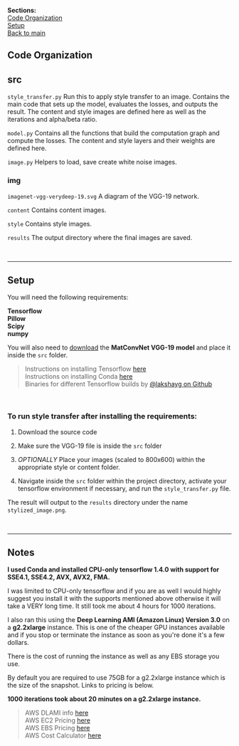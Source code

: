 **Sections:**  
[Code Organization](#organization)  
[Setup](#setup)  
[Back to main](./)
<br>

<a name="organization"></a>
## Code Organization

## src

`style_transfer.py`
Run this to apply style transfer to an image. Contains the main code that sets up the model, evaluates the losses, and outputs the result. The content and style images are defined here as well as the iterations and alpha/beta ratio.

`model.py`
Contains all the functions that build the computation graph and compute the losses. The content and style layers and their weights are defined here.

`image.py`
Helpers to load, save create white noise images.

### img

`imagenet-vgg-verydeep-19.svg` A diagram of the VGG-19 network.

`content` Contains content images.

`style` Contains style images.

`results` The output directory where the final images are saved.

<br>

___
<a name="setup"></a>
## Setup

You will need the following requirements:

**Tensorflow  
Pillow  
Scipy  
numpy**

You will also need to [download](http://www.vlfeat.org/matconvnet/pretrained/#downloading-the-pre-trained-models) the **MatConvNet VGG-19 model** and place it inside the `src` folder.

> Instructions on installing Tensorflow [here](https://www.tensorflow.org/install/)  
> Instructions on installing Conda [here](https://conda.io/docs/user-guide/install/index.html)  
> Binaries for different Tensorflow builds by [@lakshayg on Github](https://github.com/lakshayg/tensorflow-build)

<br>

### To run style transfer after installing the requirements:

1. Download the source code

2. Make sure the VGG-19 file is inside the `src` folder

3. _OPTIONALLY_ Place your images (scaled to 800x600) within the appropriate style or content folder.

4. Navigate inside the `src` folder within the project directory, activate your tensorflow environment if necessary, and run the `style_transfer.py` file.

The result will output to the `results` directory under the name `stylized_image.png`.

<br>

___

## Notes

**I used Conda and installed CPU-only tensorflow 1.4.0 with support for SSE4.1, SSE4.2, AVX, AVX2, FMA.**

I was limited to CPU-only tensorflow and if you are as well I would highly suggest you install it with the supports mentioned above otherwise it will take a VERY long time. It still took me about 4 hours for 1000 iterations.

I also ran this using the **Deep Learning AMI (Amazon Linux) Version 3.0** on a **g2.2xlarge** instance. This is one of the cheaper GPU instances available and if you stop or terminate the instance as soon as you're done it's a few dollars.

There is the cost of running the instance as well as any EBS storage you use.

By default you are required to use 75GB for a g2.2xlarge instance which is the size of the snapshot. Links to pricing is below.

**1000 iterations took about 20 minutes on a g2.2xlarge instance.**


> AWS DLAMI info [here](https://docs.aws.amazon.com/dlami/latest/devguide/gs.html)    
> AWS EC2 Pricing [here](https://aws.amazon.com/ec2/pricing/)  
> AWS EBS Pricing [here](https://aws.amazon.com/ebs/pricing/)  
> AWS Cost Calculator [here](https://calculator.s3.amazonaws.com/index.html)
